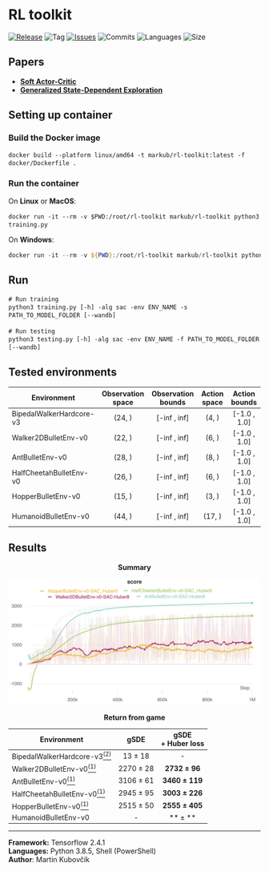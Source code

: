 # RL toolkit

[![Release](https://img.shields.io/github/release/markub3327/rl-toolkit)](https://github.com/markub3327/rl-toolkit/releases)
![Tag](https://img.shields.io/github/v/tag/markub3327/rl-toolkit)
[![Issues](https://img.shields.io/github/issues/markub3327/rl-toolkit)](https://github.com/markub3327/rl-toolkit/issues)
![Commits](https://img.shields.io/github/commit-activity/w/markub3327/rl-toolkit)
![Languages](https://img.shields.io/github/languages/count/markub3327/rl-toolkit)
![Size](https://img.shields.io/github/repo-size/markub3327/rl-toolkit)

## Papers
  * [**Soft Actor-Critic**](https://arxiv.org/pdf/1812.05905.pdf)
  * [**Generalized State-Dependent Exploration**](https://arxiv.org/pdf/2005.05719.pdf)

## Setting up container


### Build the Docker image

```shell
docker build --platform linux/amd64 -t markub/rl-toolkit:latest -f docker/Dockerfile .
```

### Run the container

On **Linux** or **MacOS**:
```shell
docker run -it --rm -v $PWD:/root/rl-toolkit markub/rl-toolkit python3 training.py
```

On **Windows**:
```powershell
docker run -it --rm -v ${PWD}:/root/rl-toolkit markub/rl-toolkit python3 training.py
```

## Run

```shell
# Run training
python3 training.py [-h] -alg sac -env ENV_NAME -s PATH_TO_MODEL_FOLDER [--wandb]

# Run testing
python3 testing.py [-h] -alg sac -env ENV_NAME -f PATH_TO_MODEL_FOLDER [--wandb]
```

## Tested environments

  | Environment              | Observation space | Observation bounds | Action space | Action bounds |
  | ------------------------ | :---------------: | :----------------: | :----------: | :-----------: |
  | BipedalWalkerHardcore-v3 | (24, ) | [-inf , inf] | (4, ) | [-1.0 , 1.0] |
  | Walker2DBulletEnv-v0     | (22, ) | [-inf , inf] | (6, ) | [-1.0 , 1.0] |
  | AntBulletEnv-v0          | (28, ) | [-inf , inf] | (8, ) | [-1.0 , 1.0] |
  | HalfCheetahBulletEnv-v0  | (26, ) | [-inf , inf] | (6, ) | [-1.0 , 1.0] |
  | HopperBulletEnv-v0       | (15, ) | [-inf , inf] | (3, ) | [-1.0 , 1.0] |
  | HumanoidBulletEnv-v0     | (44, ) | [-inf , inf] | (17, ) | [-1.0 , 1.0] |


## Results

<p align="center"><b>Summary</b></p>
<p align="center">
  <a href="https://wandb.ai/markub/rl-toolkit?workspace=user-markub" target="_blank"><img src="img/results.png" alt="results"></a>
</p>

<p align="center"><b>Return from game</b></p>

  | Environment              | gSDE | gSDE<br>+ Huber loss |
  | ------------------------ | :---: | :-----------------: |
  | BipedalWalkerHardcore-v3[<sup>(2)</sup>](https://sb3-contrib.readthedocs.io/en/stable/modules/tqc.html#results) | 13 ± 18 | - |
  | Walker2DBulletEnv-v0[<sup>(1)</sup>](https://paperswithcode.com/paper/generalized-state-dependent-exploration-for)     | 2270 ± 28 | **2732 ± 96** |
  | AntBulletEnv-v0[<sup>(1)</sup>](https://paperswithcode.com/paper/generalized-state-dependent-exploration-for)          | 3106 ± 61 | **3460 ± 119** |
  | HalfCheetahBulletEnv-v0[<sup>(1)</sup>](https://paperswithcode.com/paper/generalized-state-dependent-exploration-for)  | 2945 ± 95 | **3003 ± 226** |
  | HopperBulletEnv-v0[<sup>(1)</sup>](https://paperswithcode.com/paper/generalized-state-dependent-exploration-for)       | 2515 ± 50 | **2555 ± 405** |
  | HumanoidBulletEnv-v0 | - | ** ± ** |
----------------------------------

**Framework:** Tensorflow 2.4.1
<br>
**Languages:** Python 3.8.5, Shell (PowerShell)
<br>
**Author**: Martin Kubovčík
